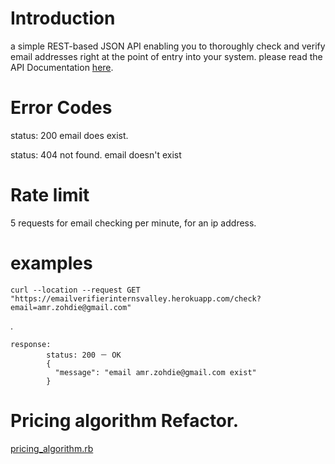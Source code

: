 # Introduction

a simple REST-based JSON API enabling you to thoroughly check and verify email addresses right at the point of entry into your system. please read the API Documentation [here](https://documenter.getpostman.com/view/3896445/S17nUWHv). 



# Error Codes
status: 200 email does exist.

status: 404 not found. email doesn't exist

# Rate limit
5 requests for email checking per minute, for an ip address.



# examples

    curl --location --request GET "https://emailverifierinternsvalley.herokuapp.com/check?email=amr.zohdie@gmail.com"
.  
    
    response:
            status: 200 － OK
            {
              "message": "email amr.zohdie@gmail.com exist"
            }      


# Pricing algorithm Refactor.

[pricing_algorithm.rb](https://github.com/Amrzohdi/emailverifierinternsvalley/blob/master/pricing_algorithm.rb)
